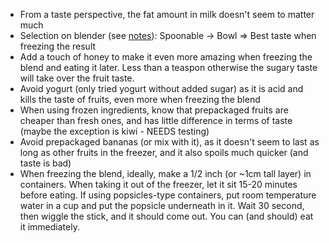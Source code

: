  - From a taste perspective, the fat amount in milk doesn't seem to matter much
 - Selection on blender (see [notes](notes.md)): Spoonable -> Bowl => Best taste when freezing the result
 - Add a touch of honey to make it even more amazing when freezing the blend and eating it later. Less than a teaspon otherwise the sugary taste will take over the fruit taste.
 - Avoid yogurt (only tried yogurt without added sugar) as it is acid and kills the taste of fruits, even more when freezing the blend
 - When using frozen ingredients, know that prepackaged fruits are cheaper than fresh ones, and has little difference in terms of taste (maybe the exception is kiwi - NEEDS testing)
 - Avoid prepackaged bananas (or mix with it), as it doesn't seem to last as long as other fruits in the freezer, and it also spoils much quicker (and taste is bad)
 - When freezing the blend, ideally, make a 1/2 inch (or ~1cm tall layer) in containers. When taking it out of the freezer, let it sit 15-20 minutes before eating. If using popsicles-type containers, put room temperature water in a cup and put the popsicle underneath in it. Wait 30 second, then wiggle the stick, and it should come out. You can (and should) eat it immediately.
